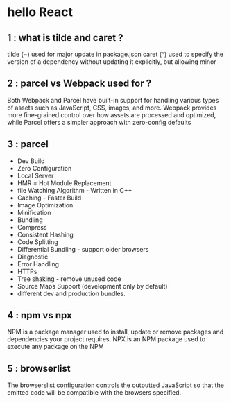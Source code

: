# hello React

## 1 : what is tilde and caret ?

tilde (~) used for major update in package.json
caret (^) used to specify the version of a dependency without updating it explicitly, but allowing minor

## 2 : parcel vs Webpack used for ?

Both Webpack and Parcel have built-in support for handling various types of assets such as JavaScript, CSS, images, and more. Webpack provides more fine-grained control over how assets are processed and optimized, while Parcel offers a simpler approach with zero-config defaults

## 3 : parcel

- Dev Build
- Zero Configuration
- Local Server
- HMR = Hot Module Replacement
- file Watching Algorithm - Written in C++
- Caching - Faster Build
- Image Optimization
- Minification
- Bundling
- Compress
- Consistent Hashing
- Code Splitting
- Differential Bundling - support older browsers
- Diagnostic
- Error Handling
- HTTPs
- Tree shaking - remove unused code
- Source Maps Support (development only by default)
- different dev and production bundles.

## 4 : npm vs npx

NPM is a package manager used to install, update or remove packages and dependencies your project requires. NPX is an NPM package used to execute any package on the NPM

## 5 : browserlist

The browserslist configuration controls the outputted JavaScript so that the emitted code will be compatible with the browsers specified.
